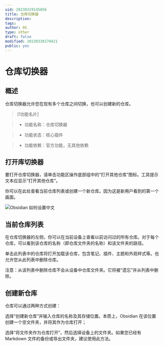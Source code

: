 ```yaml
---
uid: 20230329145856
title: 仓库切换器
description: 
tags: 
author: OS
type: other
draft: false
modified: 20230330170421
public: yes
---
```


# 仓库切换器

## 概述

仓库切换器允许您在现有多个仓库之间切换，也可以创建新的仓库。

>[!功能名片]

>- 功能名称：仓库切换器

>- 功能状态：核心插件

>- 功能依赖：官方功能，无其他依赖

## 打开库切换器

要打开仓库切换器，请单击功能区操作底部组中的“打开其他仓库”图标。工具提示文本应显示“打开其他仓库”。

你可以在此处查看当前仓库列表或创建一个新仓库。因为这是新用户看到的第一个画面。

![Obsidian 如何设置中文](https://s1.vika.cn/space/2023/03/15/963b2654a29c4fafbb087c1ebd448c60)

## 当前仓库列表

在仓库切换器的左侧，你可以在当前设备上查看以前访问过的所有仓库。对于每个仓库，可以看到该仓库的名称（即仓库文件夹的名称）和该文件夹的路径。

单击此列表中的仓库将打开加载该仓库，包含笔记、插件、主题和外观样式等。也允许您从此列表中删除仓库。

注意：从该列表中删除仓库不会从设备中仓库文件夹。它将被“遗忘”并从列表中删除。

## 创建新仓库

仓库可以通过两种方式创建：

选择“创建新仓库”并输入仓库的名称及其存储位置。本质上，Obsidian 在该位置创建一个空文件夹，并将其作为仓库打开；

选择“将文件夹作为仓库打开”，然后选择设备上的文件夹。如果您已经有 Markdown 文件的备份或导出文件夹，建议使用此方法。
